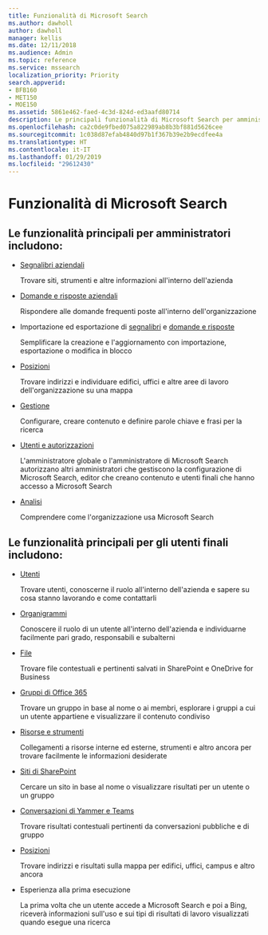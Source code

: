 ```yaml
---
title: Funzionalità di Microsoft Search
ms.author: dawholl
author: dawholl
manager: kellis
ms.date: 12/11/2018
ms.audience: Admin
ms.topic: reference
ms.service: mssearch
localization_priority: Priority
search.appverid:
- BFB160
- MET150
- MOE150
ms.assetid: 5861e462-faed-4c3d-824d-ed3aafd80714
description: Le principali funzionalità di Microsoft Search per amministratori e utenti finali includono segnalibri, domande e risposte, gestione e informazioni dettagliate sui dati
ms.openlocfilehash: ca2c0de9fbed075a822989ab8b3bf881d5626cee
ms.sourcegitcommit: 1c038d87efab4840d97b1f367b39e2b9ecdfee4a
ms.translationtype: HT
ms.contentlocale: it-IT
ms.lasthandoff: 01/29/2019
ms.locfileid: "29612430"
---
```

# <a name="features-of-microsoft-search"></a>Funzionalità di Microsoft Search

## <a name="key-admin-features-include"></a>Le funzionalità principali per amministratori includono:

- [Segnalibri aziendali](create-and-manage-bookmarks.md)
    
    Trovare siti, strumenti e altre informazioni all'interno dell'azienda
    
- [Domande e risposte aziendali](create-and-manage-qas.md)
    
    Rispondere alle domande frequenti poste all'interno dell'organizzazione
    
- Importazione ed esportazione di [segnalibri](bulk-create-bookmarks.md) e [domande e risposte](bulk-create-qas.md)
    
    Semplificare la creazione e l'aggiornamento con importazione, esportazione o modifica in blocco

- [Posizioni](locations.md)
    
    Trovare indirizzi e individuare edifici, uffici e altre aree di lavoro dell'organizzazione su una mappa
    
- [Gestione](set-up-microsoft-search.md)
    
    Configurare, creare contenuto e definire parole chiave e frasi per la ricerca
    
- [Utenti e autorizzazioni](add-users.md)
    
    L'amministratore globale o l'amministratore di Microsoft Search autorizzano altri amministratori che gestiscono la configurazione di Microsoft Search, editor che creano contenuto e utenti finali che hanno accesso a Microsoft Search
    
- [Analisi](get-insights.md) 
    
    Comprendere come l'organizzazione usa Microsoft Search 
    
## <a name="key-end-user-features-include"></a>Le funzionalità principali per gli utenti finali includono:

- [Utenti](use/find-people-and-groups.md)
    
    Trovare utenti, conoscerne il ruolo all'interno dell'azienda e sapere su cosa stanno lavorando e come contattarli
    
- [Organigrammi](use/find-people-and-groups.md)
    
    Conoscere il ruolo di un utente all'interno dell'azienda e individuarne facilmente pari grado, responsabili e subalterni
    
- [File](use/find-files.md)
    
    Trovare file contestuali e pertinenti salvati in SharePoint e OneDrive for Business
    
- [Gruppi di Office 365](use/find-people-and-groups.md)
    
    Trovare un gruppo in base al nome o ai membri, esplorare i gruppi a cui un utente appartiene e visualizzare il contenuto condiviso
    
- [Risorse e strumenti](use/find-resources-tools-and-more.md)
    
    Collegamenti a risorse interne ed esterne, strumenti e altro ancora per trovare facilmente le informazioni desiderate
    
- [Siti di SharePoint](use/find-sharepoint-sites.md)
    
    Cercare un sito in base al nome o visualizzare risultati per un utente o un gruppo
    
- [Conversazioni di Yammer e Teams](use/find-conversations.md)
    
    Trovare risultati contestuali pertinenti da conversazioni pubbliche e di gruppo

- [Posizioni](use/find-locations.md)
    
    Trovare indirizzi e risultati sulla mappa per edifici, uffici, campus e altro ancora
    
- Esperienza alla prima esecuzione
    
    La prima volta che un utente accede a Microsoft Search e poi a Bing, riceverà informazioni sull'uso e sui tipi di risultati di lavoro visualizzati quando esegue una ricerca